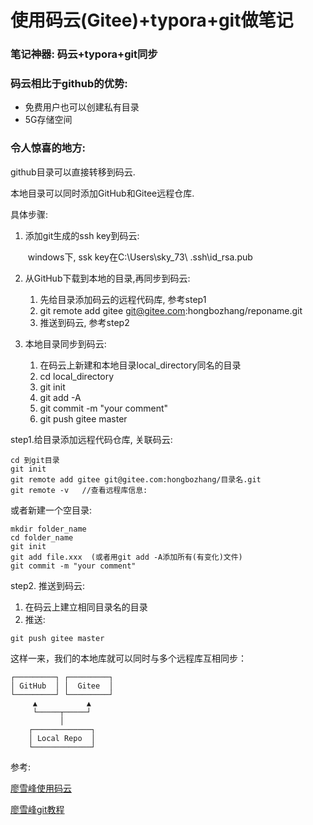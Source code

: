 # 使用码云(Gitee)+typora+git做笔记

### 笔记神器: 码云+typora+git同步

### 码云相比于github的优势:

- 免费用户也可以创建私有目录
- 5G存储空间

### 令人惊喜的地方:

github目录可以直接转移到码云.

本地目录可以同时添加GitHub和Gitee远程仓库.



具体步骤:

1. 添加git生成的ssh key到码云:

   ​	windows下, ssk key在C:\Users\sky_73\ .ssh\id_rsa.pub

2. 从GitHub下载到本地的目录,再同步到码云: 
   1. 先给目录添加码云的远程代码库, 参考step1
   2. git remote add gitee git@gitee.com:hongbozhang/reponame.git
   3. 推送到码云, 参考step2

3. 本地目录同步到码云:

   1. 在码云上新建和本地目录local_directory同名的目录
   2. cd local_directory
   3. git init
   4. git add -A
   5. git commit -m "your comment"
   6. git push gitee master



step1.给目录添加远程代码仓库, 关联码云:

```
cd 到git目录
git init
git remote add gitee git@gitee.com:hongbozhang/目录名.git
git remote -v   //查看远程库信息:
```

或者新建一个空目录:

```
mkdir folder_name
cd folder_name
git init
git add file.xxx  (或者用git add -A添加所有(有变化)文件)
git commit -m "your comment"
```



step2. 推送到码云:
1. 在码云上建立相同目录名的目录
2. 推送:

```
git push gitee master
```



这样一来，我们的本地库就可以同时与多个远程库互相同步： 

```
┌─────────┐ ┌─────────┐
│ GitHub  │ │  Gitee  │
└─────────┘ └─────────┘
     ▲           ▲
     └─────┬─────┘
           │
    ┌─────────────┐
    │ Local Repo  │
    └─────────────┘
```



参考:

[廖雪峰使用码云](https://www.liaoxuefeng.com/wiki/0013739516305929606dd18361248578c67b8067c8c017b000/00150154460073692d151e784de4d718c67ce836f72c7c4000)

[廖雪峰git教程](https://www.liaoxuefeng.com/wiki/0013739516305929606dd18361248578c67b8067c8c017b000)